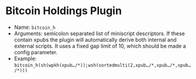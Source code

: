 # Bitcoin Holdings Plugin

* Name: `bitcoin_h`
* Arguments: semicolon separated list of miniscript descriptors. If these contain xpubs the plugin will automatically
derive both internal and external scripts. It uses a fixed gap limit of 10, which should be made a config parameter.
* Example: `bitcoin_h(sh(wpkh(xpub…/*));wsh(sortedmulti(2,xpub…/*,xpub…/*,xpub…/*)))`